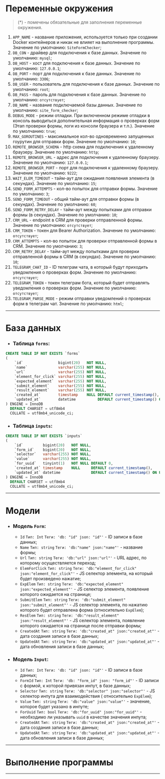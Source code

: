 # Переменные окружения

> (*) - помечены обязательные для заполнения переменные окружения.

1. `APP_NAME` - название приложения, используется только при создании Docker контейнеров и никак не влияет на
   выполнение программы. Значение по умолчанию: `SiteFormChecker`;
2. `DB_CON` - драйвер для подключения к базе данных. Значение по умолчанию: `mysql`;
3. `DB_HOST` - хост для подключения к базе данных. Значение по умолчанию: `127.0.0.1`;
4. `DB_PORT` - порт для подключения к базе данных. Значение по умолчанию: `3306`;
5. `DB_USER` - пользователь для подключения к базе данных. Значение по умолчанию: `root`;
6. `DB_PASS` - пароль для подключения к базе данных. Значение по умолчанию: `отсутствует`;
7. `DB_NAME` - название подключаемой базы данных. Значение по умолчанию: `site_form_checker`;
8. `DEBUG_MODE` - режим отладки. При включенном режиме отладки в консоль выводиться дополнительная информация о
   проверках форм (Этап проверки формы, логи из консоли браузера и т.п.). Значение по умолчанию: `true`;
9. `MAX_GOROUTINES` - максимальное кол-во одновременно запущенных гоурутин для отправки форм. Значение по умолчанию:
   `10`;
10. `REMOTE_BROWSER_SCHEMA` - http схема для подключения к удаленному браузеру. Значение по умолчанию: `http`;
11. `REMOTE_BROWSER_URL` - адрес для подключения к удаленному браузеру. Значение по умолчанию: `127.0.0.1`;
12. `REMOTE_BROWSER_PORT` - порт для подключения к удаленному браузеру. Значение по умолчанию: `9222`;
13. `WAIT_ELEM_TIMEOUT` - тайм-аут для ожидания появления элемента (в секундах). Значение по умолчанию: `15`;
14. `SEND_FORM_ATTEMPTS` - кол-во попыток для отправки формы. Значение по умолчанию: `3`;
15. `SEND_FORM_TIMEOUT` - общий тайм-аут для отправки формы (в секундах). Значение по умолчанию: `60`;
16. `SEND_FORM_RETRY_DELAY` - тайм-аут между попытками для отправки формы (в секундах). Значение по умолчанию: `10`;
17. `CRM_URL` - endpoint в CRM для проверки отправленной формы. Значение по умолчанию: `отсутствует`;
18. `CRM_TOKEN` - токен для Bearer Authorization. Значение по умолчанию: `отсутствует`;
19. `CRM_ATTEMPTS` - кол-во попыток для проверки отправленной формы в CRM. Значение по умолчанию: `3`;
20. `CRM_RETRY_DELAY` - тайм-аут между попытками для проверки отправленной формы в CRM (в секундах). Значение по
    умолчанию:
    `10`;
21. `TELEGRAM_CHAT_ID` - ID телеграм чата, в который будут приходить уведомления о проверках форм. Значение по
    умолчанию: `отсутствует`;
22. `TELEGRAM_TOKEN` - токен телеграм бота, который будет отправлять уведомления о проверках форм. Значение по
    умолчанию: `отсутствует`;
23. `TELEGRAM_PARSE_MODE` - режим отправки уведомлений о проверках форм в телеграм чат. Значение по умолчанию: `html`;

***

# База данных

* ### Таблица `forms`:

```sql
CREATE TABLE IF NOT EXISTS `forms`
(
    `id`                bigint(20)   NOT NULL,
    `name`              varchar(255) NOT NULL,
    `url`               varchar(255) NOT NULL,
    `element_for_click` varchar(255) NOT NULL,
    `expected_element`  varchar(255) NOT NULL,
    `submit_element`    varchar(255) NOT NULL,
    `result_element`    varchar(255) NOT NULL,
    `created_at`        timestamp    NULL DEFAULT current_timestamp(),
    `updated_at`        datetime          DEFAULT current_timestamp() ON UPDATE current_timestamp()
) ENGINE = InnoDB
  DEFAULT CHARSET = utf8mb4
  COLLATE = utf8mb4_unicode_ci;
```

* ### Таблица `inputs`:

```sql
CREATE TABLE IF NOT EXISTS `inputs`
(
    `id`         bigint(20)   NOT NULL,
    `form_id`    bigint(20)   NOT NULL,
    `selector`   varchar(255) NOT NULL,
    `value`      varchar(255) NOT NULL,
    `for_uuid`   tinyint(1)   NOT NULL DEFAULT 0,
    `created_at` timestamp    NULL     DEFAULT current_timestamp(),
    `updated_at` datetime              DEFAULT current_timestamp() ON UPDATE current_timestamp()
) ENGINE = InnoDB
  DEFAULT CHARSET = utf8mb4
  COLLATE = utf8mb4_unicode_ci;
```

***

# Модели

* ### Модель `Form`:
    * `Id` `Тип: Int` `Теги: 'db: "id" json: "id"'` - ID записи в базе данных;
    * `Name` `Тип: string` `Теги: 'db:"name" json:"name"'` - название формы;
    * `Url` `Тип: string` `Теги: 'db:"url" json:"url"'` - URL адрес, по которому осуществляется переход;
    * `ElemForClick` `Тип: string` `Теги: 'db:"element_for_click" json:"element_for_click"'` - JS селектор элемента, на
      который будет произведено нажатие;
    * `ExpElem` `Тип: string` `Теги: 'db:"expected_element" json:"expected_element"'` - JS селектор элемента, появление
      которого ожидается на странице;
    * `SubmitElem` `Тип: string` `Теги: 'db:"submit_element" json:"submit_element"'` - JS селектор элемента, по нажатию
      которого будет отправлена форма (относительно `ExpElem`);
    * `ResElem` `Тип: string` `Теги: 'db:"result_element" json:"result_element"'` - JS селектор элемента, появление
      которого ожидается на странице после отправки формы;
    * `CreatedAt` `Тип: string` `Теги: 'db:"created_at" json:"created_at"'` - дата создания записи в базе данных;
    * `UpdatedAt` `Тип: string` `Теги: 'db:"updated_at" json:"updated_at"'` - дата обновления записи в базе данных;

* ### Модель `Input`:
    * `Id` `Тип: Int` `Теги: 'db: "id" json: "id"'` - ID записи в базе данных;
    * `FormId` `Тип: Int` `Теги: 'db: "form_id" json: "form_id"'` - ID записи с формой, к которой привязан инпут, в базе
      данных;
    * `Selector` `Тип: string` `Теги: 'db:"selector" json:"selector"'` - JS селектор инпута для взаимодействия (
      относительно `ExpElem`);
    * `Value` `Тип: string` `Теги: 'db:"value" json:"value"'` - значение, которое будет указано в инпуте;
    * `ForUuid` `Тип: bool` `Теги: 'db:"for_uuid" json:"for_uuid"'` - необходимо ли указывать `uuid` в качестве значения
      инпута;
    * `CreatedAt` `Тип: string` `Теги: 'db:"created_at" json:"created_at"'` - дата создания записи в базе данных;
    * `UpdatedAt` `Тип: string` `Теги: 'db:"updated_at" json:"updated_at"'` - дата обновления записи в базе данных;

***

# Выполнение программы

***